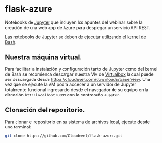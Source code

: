 # flask-azure

Notebooks de [Jupyter](https://jupyter.org) que incluyen los apuntes del webinar sobre la creación de una web app de Azure para desplegar un servicio API REST. 

Las notebooks de Jupyter se deben de ejecutar utilizando el [kernel de Bash](https://github.com/takluyver/bash_kernel).

## Nuestra máquina virtual.

Para facilitar la instalación y configuración tanto de Jupyter como del kernel de Bash se recomienda descargar nuestra VM de [Virtualbox](https://virtualbox.org) la cual puede ser descargada desde https://cloudevel.com/downloads/base/view. Una vez que se ejecute la VM podrá acceder a un servidor de Jupyter totalmente funcional ingresando desde el navegador de su equipo en la dirección ```http:localhost:8999``` con la contraseña ```Jupyter```.

## Clonación del repositorio.

Para clonar el repositorio en su sistema de archivos local, ejecute desde una terminal:

``` bash
git clone https://github.com/Cloudevel/flask-azure.git
```
